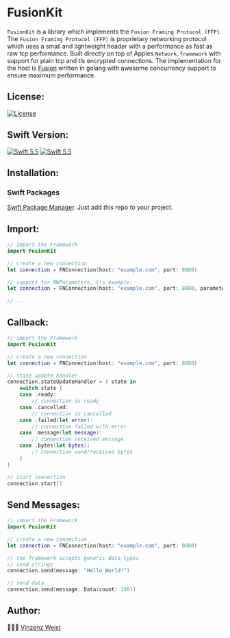 # FusionKit

`FusionKit` is a library which implements the `Fusion Framing Protocol (FFP)`. The `Fusion Framing Protocol (FFP)` is proprietary networking protocol which uses a small and lightweight header with a performance as fast as raw tcp performance. Built directly on top of Apples `Network.framework` with support for plain tcp and tls encrypted connections. The implementation for the host is [Fusion](https://github.com/Vinz1911/fusion) written in golang with awesome concurrency support to ensure maximum performance.

## License:
[![License](https://img.shields.io/badge/license-GPLv3-blue.svg?longCache=true&style=flat)](https://github.com/Vinz1911/FusionKit/blob/main/LICENSE)

## Swift Version:
[![Swift 5.5](https://img.shields.io/badge/Swift-5.5-orange.svg?logo=swift&style=flat)](https://swift.org) [![Swift 5.5](https://img.shields.io/badge/SPM-Support-orange.svg?logo=swift&style=flat)](https://swift.org)

## Installation:
### Swift Packages
[Swift Package Manager](https://developer.apple.com/documentation/swift_packages). Just add this repo to your project.

## Import:
```swift
// import the Framework
import FusionKit

// create a new connection
let connection = FNConnection(host: "example.com", port: 8080)

// support for NWParameters, tls example:
let connection = FNConnection(host: "example.com", port: 8080, parameters: .tls)

// ...
```

## Callback:
```swift
// import the Framework
import FusionKit

// create a new connection
let connection = FNConnection(host: "example.com", port: 8080)

// state update handler
connection.stateUpdateHandler = { state in
    switch state {
    case .ready:
        // connection is ready
    case .cancelled:
        // connection is cancelled
    case .failed(let error):
        // connection failed with error
    case .message(let message):
        // connection received message
    case .bytes(let bytes):
        // connection send/received bytes
    }
}

// start connection
connection.start()
```

## Send Messages:
```swift
// import the Framework
import FusionKit

// create a new connection
let connection = FNConnection(host: "example.com", port: 8080)

// the framework accepts generic data types
// send strings
connection.send(message: "Hello World!")

// send data
connection.send(message: Data(count: 100))
```

## Author:
👨🏼‍💻 [Vinzenz Weist](https://github.com/Vinz1911)
